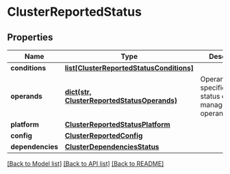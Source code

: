 # ClusterReportedStatus

## Properties
Name | Type | Description | Notes
------------ | ------------- | ------------- | -------------
**conditions** | [**list[ClusterReportedStatusConditions]**](ClusterReportedStatusConditions.md) |  | [optional] 
**operands** | [**dict(str, ClusterReportedStatusOperands)**](ClusterReportedStatusOperands.md) | OperandStatuses specifies the status of the managed operands | [optional] 
**platform** | [**ClusterReportedStatusPlatform**](ClusterReportedStatusPlatform.md) |  | [optional] 
**config** | [**ClusterReportedConfig**](ClusterReportedConfig.md) |  | [optional] 
**dependencies** | [**ClusterDependenciesStatus**](ClusterDependenciesStatus.md) |  | [optional] 

[[Back to Model list]](../README.md#documentation-for-models) [[Back to API list]](../README.md#documentation-for-api-endpoints) [[Back to README]](../README.md)

